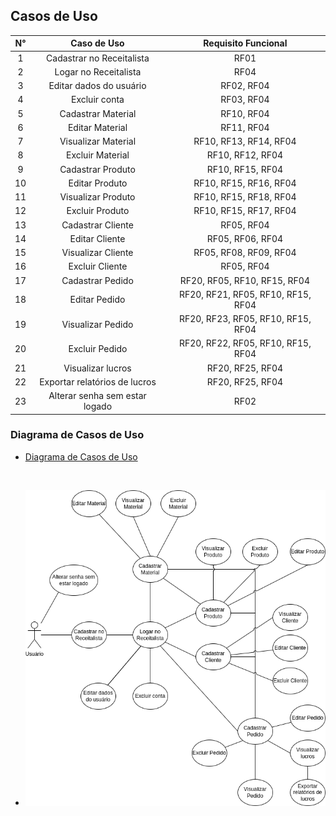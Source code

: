 ## Casos de Uso

| N°  | Caso de Uso | Requisito Funcional |
| :-: | :---------: | :-----------------: |
| 1 | Cadastrar no Receitalista | RF01 |
| 2 | Logar no Receitalista | RF04 |
| 3 | Editar dados do usuário | RF02, RF04 |
| 4 | Excluir conta |  RF03, RF04 |
| 5 | Cadastrar Material | RF10, RF04 |
| 6 | Editar Material | RF11, RF04 |
| 7 | Visualizar Material | RF10, RF13, RF14, RF04 |
| 8 | Excluir Material | RF10, RF12, RF04 |
| 9 | Cadastrar Produto | RF10, RF15, RF04 |
| 10 | Editar Produto | RF10, RF15, RF16, RF04 |
| 11 | Visualizar Produto | RF10, RF15, RF18, RF04 |
| 12 | Excluir Produto | RF10, RF15, RF17, RF04 |
| 13 | Cadastrar Cliente | RF05, RF04 |
| 14 | Editar Cliente | RF05, RF06, RF04 |
| 15 | Visualizar Cliente | RF05, RF08, RF09, RF04 |
| 16 | Excluir Cliente | RF05, RF04 |
| 17 | Cadastrar Pedido | RF20, RF05, RF10, RF15, RF04 |
| 18 | Editar Pedido | RF20, RF21, RF05, RF10, RF15, RF04 |
| 19 | Visualizar Pedido | RF20, RF23, RF05, RF10, RF15, RF04 |
| 20 | Excluir Pedido | RF20, RF22, RF05, RF10, RF15, RF04 |
| 21 | Visualizar lucros | RF20, RF25, RF04 |
| 22 | Exportar relatórios de lucros | RF20, RF25, RF04 |
| 23 | Alterar senha sem estar logado | RF02 |

### Diagrama de Casos de Uso 

- [Diagrama de Casos de Uso](https://drive.google.com/file/d/1ctAOOcyrGbv0_EMNVbEZUuqkaI3MKtAq/view?usp=sharing)

<br>

- <img width="550px" src="../assets/user_case_receitalista.png" alt="diagrama uc"/>